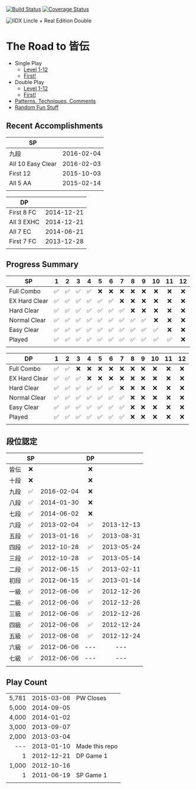 [![Build Status](https://travis-ci.org/chingc/IIDX-Progress.svg?branch=master)](https://travis-ci.org/chingc/IIDX-Progress) [![Coverage Status](https://coveralls.io/repos/chingc/IIDX-Progress/badge.svg?branch=verify_data&service=github)](https://coveralls.io/github/chingc/IIDX-Progress?branch=verify_data)

![IIDX Lincle + Real Edition Double](../master/images/lincle.jpg)


# The Road to 皆伝

- Single Play
  - [Level 1-12](../master/sp_1_12.md)
  - [First!](../master/sp_first.md)
- Double Play
  - [Level 1-12](../master/dp_1_12.md)
  - [First!](../master/dp_first.md)
- [Patterns, Techniques, Comments](../master/comments.md)
- [Random Fun Stuff](../master/fun.md)


## Recent Accomplishments

SP ||
------------------|-----------
九段              | 2016-02-04
All 10 Easy Clear | 2016-02-03
First 12          | 2015-10-03
All 5 AA          | 2015-02-14
|||

DP ||
-----------|-----------
First 8 FC | 2014-12-21
All 3 EXHC | 2014-12-21
All 7 EC   | 2014-06-21
First 7 FC | 2013-12-28
|||


## Progress Summary

SP            | 1                  | 2                  | 3                  | 4                  | 5                  | 6                  | 7                  | 8                  | 9                  | 10                 | 11                 | 12  
--------------|:------------------:|:------------------:|:------------------:|:------------------:|:------------------:|:------------------:|:------------------:|:------------------:|:------------------:|:------------------:|:------------------:|:---:
Full Combo    | :white_check_mark: | :white_check_mark: | :white_check_mark: | :white_check_mark: | :x:                | :x:                | :x:                | :x:                | :x:                | :x:                | :x:                | :x:
EX Hard Clear | :white_check_mark: | :white_check_mark: | :white_check_mark: | :white_check_mark: | :white_check_mark: | :white_check_mark: | :x:                | :x:                | :x:                | :x:                | :x:                | :x:
Hard Clear    | :white_check_mark: | :white_check_mark: | :white_check_mark: | :white_check_mark: | :white_check_mark: | :white_check_mark: | :white_check_mark: | :x:                | :x:                | :x:                | :x:                | :x:
Normal Clear  | :white_check_mark: | :white_check_mark: | :white_check_mark: | :white_check_mark: | :white_check_mark: | :white_check_mark: | :white_check_mark: | :white_check_mark: | :white_check_mark: | :x:                | :x:                | :x:
Easy Clear    | :white_check_mark: | :white_check_mark: | :white_check_mark: | :white_check_mark: | :white_check_mark: | :white_check_mark: | :white_check_mark: | :white_check_mark: | :white_check_mark: | :white_check_mark: | :x:                | :x:
Played        | :white_check_mark: | :white_check_mark: | :white_check_mark: | :white_check_mark: | :white_check_mark: | :white_check_mark: | :white_check_mark: | :white_check_mark: | :white_check_mark: | :white_check_mark: | :white_check_mark: | :x:
||||||||||||||

DP            | 1                  | 2                  | 3                  | 4                  | 5                  | 6                  | 7                  | 8                  | 9                  | 10                 | 11                 | 12  
--------------|:------------------:|:------------------:|:------------------:|:------------------:|:------------------:|:------------------:|:------------------:|:------------------:|:------------------:|:------------------:|:------------------:|:---:
Full Combo    | :white_check_mark: | :white_check_mark: | :x:                | :x:                | :x:                | :x:                | :x:                | :x:                | :x:                | :x:                | :x:                | :x:
EX Hard Clear | :white_check_mark: | :white_check_mark: | :white_check_mark: | :x:                | :x:                | :x:                | :x:                | :x:                | :x:                | :x:                | :x:                | :x:
Hard Clear    | :white_check_mark: | :white_check_mark: | :white_check_mark: | :white_check_mark: | :white_check_mark: | :white_check_mark: | :x:                | :x:                | :x:                | :x:                | :x:                | :x:
Normal Clear  | :white_check_mark: | :white_check_mark: | :white_check_mark: | :white_check_mark: | :white_check_mark: | :white_check_mark: | :white_check_mark: | :x:                | :x:                | :x:                | :x:                | :x:
Easy Clear    | :white_check_mark: | :white_check_mark: | :white_check_mark: | :white_check_mark: | :white_check_mark: | :white_check_mark: | :white_check_mark: | :x:                | :x:                | :x:                | :x:                | :x:
Played        | :white_check_mark: | :white_check_mark: | :white_check_mark: | :white_check_mark: | :white_check_mark: | :white_check_mark: | :white_check_mark: | :x:                | :x:                | :x:                | :x:                | :x:
||||||||||||||


## 段位認定

|| SP || DP ||
:---:|:------------------:|:----------:|:------------------:|:---------:
皆伝 | :x:                |            | :x:                |
十段 | :x:                |            | :x:                |
九段 | :white_check_mark: | 2016-02-04 | :x:                |
八段 | :white_check_mark: | 2014-01-30 | :x:                |
七段 | :white_check_mark: | 2014-06-02 | :x:                |
六段 | :white_check_mark: | 2013-02-04 | :white_check_mark: | 2013-12-13
五段 | :white_check_mark: | 2013-01-16 | :white_check_mark: | 2013-08-31
四段 | :white_check_mark: | 2012-10-28 | :white_check_mark: | 2013-05-24
三段 | :white_check_mark: | 2012-10-28 | :white_check_mark: | 2013-05-14
二段 | :white_check_mark: | 2012-06-15 | :white_check_mark: | 2013-02-11
初段 | :white_check_mark: | 2012-06-15 | :white_check_mark: | 2013-01-14
一級 | :white_check_mark: | 2012-06-06 | :white_check_mark: | 2012-12-26
二級 | :white_check_mark: | 2012-06-06 | :white_check_mark: | 2012-12-26
三級 | :white_check_mark: | 2012-06-06 | :white_check_mark: | 2012-12-26
四級 | :white_check_mark: | 2012-06-06 | :white_check_mark: | 2012-12-24
五級 | :white_check_mark: | 2012-06-06 | :white_check_mark: | 2012-12-24
六級 | :white_check_mark: | 2012-06-06 | ---                | ---
七級 | :white_check_mark: | 2012-06-06 | ---                | ---
||||||


## Play Count

||||
-----:|------------|---------------
5,781 | 2015-03-08 | PW Closes
5,000 | 2014-09-05 |
4,000 | 2014-01-02 |
3,000 | 2013-09-07 |
2,000 | 2013-03-04 |
---   | 2013-01-10 | Made this repo
1     | 2012-12-21 | DP Game 1
1,000 | 2012-10-16 |
1     | 2011-06-19 | SP Game 1
||||
